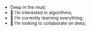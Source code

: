 - Deep in the mud;
- 👀 I’m interested in algorithms;
- 🌱 I’m currently learning everything;
- 💞️ I’m looking to collaborate on deez;

<!---
tszhh/tszhh is a ✨ special ✨ repository because its `README.md` (this file) appears on your GitHub profile.
You can click the Preview link to take a look at your changes.
--->
